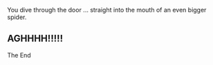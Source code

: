 You dive through the door ... straight into the mouth of an even bigger spider.

## AGHHHH!!!!!

<div class="end">The End</div>

